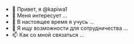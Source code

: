 - 👋 Привет, я @kapiwa1
- 👀 Меня интересует ...
- 🌱 В настоящее время я учусь ...
- 💞️ Я ищу возможности для сотрудничества ...
- 📫 Как со мной связаться ...

<!---
kapital1/kapitel 1 - это " специальный " репозиторий, потому что он `README.md ` (этот файл) появится в вашем профиле на GitHub.
Вы можете нажать на ссылку предварительного просмотра, чтобы ознакомиться с вашими изменениями.
--->
